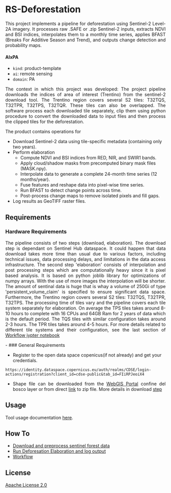 # RS-Deforestation

<p align="justify">This project implements a pipeline for deforestation using Sentinel-2 Level-2A imagery. It processes raw .SAFE or .zip Sentinel-2 inputs, extracts NDVI and BSI indices, interpolates them to a monthly time series, applies BFAST (Breaks For Additive Season and Trend), and outputs change detection and probability maps.</p>

#### AIxPA

- `kind`: product-template
- `ai`: remote sensing
- `domain`: PA

<p align="justify">The context in which this project was developed: The project pipeline downloads the indices of area of interest (Trentino) from the sentinel-2 download tool. The Trentino region covers several S2 tiles: T32TQS, T32TPR, T32TPS, T32TQR. These tiles can also be overlapped. The software process each downloaded tile separately, clip them using python procedure to convert the downloaded data to input files and then process the clipped tiles for the deforestation.</p>

The product contains operations for

- Download Sentinel-2 data using tile-specific metadata (containing only two years).
- Perform elaboration
  - Compute NDVI and BSI indices from RED, NIR, and SWIR1 bands.
  - Apply cloud/shadow masks from precomputed binary mask files (MASK.npy).
  - Interpolate data to generate a complete 24-month time series (12 months/year).
  - Fuse features and reshape data into pixel-wise time series.
  - Run BFAST to detect change points across time.
  - Post-process change maps to remove isolated pixels and fill gaps.
- Log results as GeoTIFF raster files.

## Requirements

### Hardware Requirements

<p align="justify">The pipeline consists of two steps (download, elaboration). The download step is dependant on Sentinel Hub dataspace. It could happen that data download takes more time than usual due to various factors, including technical issues, data processing delays, and limitations in the data access infrastructure. The second step 'elaboration' consists of interpolation and post processing steps which are computationally heavy since it is pixel based analysis. It is based on python joblib library for optimizations of numpy arrays. With the use of more images the interpolation will be shorter. The amount of sentinal data is huge that is whay a volume of 250Gi of type 'persistent_volume_claim' is specified to ensure significant data space. Furthermore, the Trentino region covers several S2 tiles: T32TQS, T32TPR, T32TPS. The processing time of tiles vary and the pipeline covers each tile system separately for elaboration. On average the TPS tiles takes around 8-10 hours to complete with 16 CPUs and 64GB Ram for 2 years of data which is the default period. The TQS tiles with similar configuration takes around 2-3 hours. The TPR tiles takes around 4-5 hours. For more details related to different tile systems and their configuration, see the last section of <a href="./src/workflow.ipynb">Workflow jypter notebook</a></p>
-
### General Requirements

- Register to the open data space copenicus(if not already) and get your credentials.

```
https://identity.dataspace.copernicus.eu/auth/realms/CDSE/login-actions/registration?client_id=cdse-public&tab_id=FIiRPJeoiX4
```

- <p align="justify">Shape file can be downloaded from the <a href="https://webgis.provincia.tn.it/">WebGIS Portal</a> confine del bosco layer or from direct <a href="https://siatservices.provincia.tn.it/idt/vector/p_TN_3d0874bc-7b9e-4c95-b885-0f7c610b08fa.zip">link</a> to zip file. More details in download <a href="./docs/howto/download.md">step</a></p>

## Usage

Tool usage documentation [here](./docs/usage.md).

## How To

- [Download and preprocess sentinel forest data](./docs/howto/download.md)
- [Run Deforesation Elaboration and log output ](./docs/howto/elaborate.md)
- [Workflow](./docs/howto/workflow.md)

## License

[Apache License 2.0](./LICENSE)
